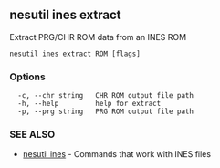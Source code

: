 ## nesutil ines extract

Extract PRG/CHR ROM data from an INES ROM

```
nesutil ines extract ROM [flags]
```

### Options

```
  -c, --chr string   CHR ROM output file path
  -h, --help         help for extract
  -p, --prg string   PRG ROM output file path
```

### SEE ALSO

* [nesutil ines](nesutil_ines.md)	 - Commands that work with INES files

